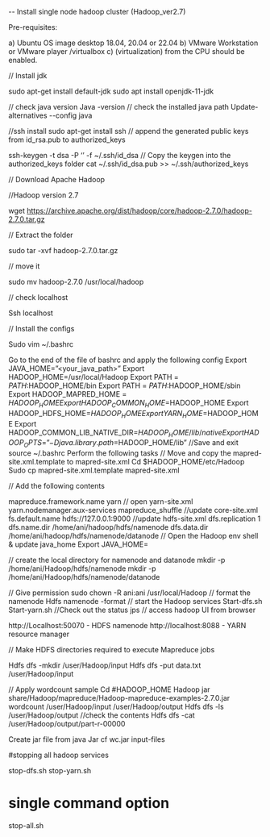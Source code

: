 -- Install single node hadoop cluster (Hadoop_ver2.7)

Pre-requisites: 

a)	Ubuntu OS image desktop 18.04, 20.04 or 22.04 
b)	VMware Workstation or VMware player /virtualbox
c)	 (virtualization) from the CPU should be enabled. 

// Install jdk 

sudo apt-get install default-jdk 
sudo apt install openjdk-11-jdk

// check java version 
Java -version
// check the installed java path
Update-alternatives --config java 

//ssh install
sudo apt-get install ssh
// append the generated public keys from id_rsa.pub to authorized_keys 

ssh-keygen -t dsa -P ‘’ -f ~/.ssh/id_dsa
// Copy the keygen into the authorized_keys folder
cat ~/.ssh/id_dsa.pub >> ~/.ssh/authorized_keys

// Download Apache Hadoop 

//Hadoop version 2.7

wget https://archive.apache.org/dist/hadoop/core/hadoop-2.7.0/hadoop-2.7.0.tar.gz

// Extract the folder

sudo tar -xvf hadoop-2.7.0.tar.gz

// move it

sudo mv hadoop-2.7.0 /usr/local/hadoop



// check localhost 

Ssh localhost

// Install the configs 

Sudo vim ~/.bashrc 

Go to the end of the file of bashrc and apply the following config
Export JAVA_HOME=”<your_java_path>”
Export HADOOP_HOME=/usr/local/Hadoop
Export PATH = $PATH:$HADOOP_HOME/bin
Export PATH = $PATH:$HADOOP_HOME/sbin
Export HADOOP_MAPRED_HOME = $HADOOP_HOME
Export HADOOP_COMMON_HOME=$HADOOP_HOME
Export HADOOP_HDFS_HOME=$HADOOP_HOME
Export YARN_HOME=$HADOOP_HOME
Export HADOOP_COMMON_LIB_NATIVE_DIR=$HADOOP_HOME/lib/native
Export HADOOP_OPTS=”-Djava.library.path=$HADOOP_HOME/lib”
//Save and exit
source ~/.bashrc 
Perform the following tasks
// Move and copy the mapred-site.xml.template to mapred-site.xml 
Cd $HADOOP_HOME/etc/Hadoop 
Sudo cp mapred-site.xml.template mapred-site.xml 

// Add the following contents 

<configuration>
<property>
<name>mapreduce.framework.name</name>
<value>yarn</value>
</property>
</configuration>
// open yarn-site.xml
<configuration>
<property>
<name>yarn.nodemanager.aux-services</name>
<value>mapreduce_shuffle</value>
</property>
//update core-site.xml 
<property>
<name>fs.default.name</name>
<value>hdfs://127.0.0.1:9000</value>
</property>
</configuration>
//update hdfs-site.xml 
<configuration>
<property>
<name>dfs.replication</name>
<value>1 </value>
</property>
<property>
<name>dfs.name.dir</name>
<value>/home/ani/hadoop/hdfs/namenode</value>
</property>
<property>
<name>dfs.data.dir</name>
<value>/home/ani/hadoop/hdfs/namenode/datanode</value>
</property>
</configuration>
// Open the Hadoop env shell & update java_home
Export JAVA_HOME=<your_java_path>

// create the local directory for namenode and datanode
mkdir -p /home/ani/Hadoop/hdfs/namenode
mkdir -p /home/ani/Hadoop/hdfs/namenode/datanode

// Give permission
sudo chown -R ani:ani /usr/local/Hadoop
// format the namenode 
Hdfs namenode -format 
// start the Hadoop services 
Start-dfs.sh 
Start-yarn.sh 
//Check out the status
jps
// access hadoop UI from browser 

http://Localhost:50070 - HDFS namenode
http://localhost:8088 - YARN resource manager 

// Make HDFS directories required to execute Mapreduce jobs 

Hdfs dfs -mkdir /user/Hadoop/input 
Hdfs dfs -put data.txt /user/Hadoop/input 

// Apply wordcount sample 
Cd #HADOOP_HOME
Hadoop jar share/Hadoop/mapreduce/Hadoop-mapreduce-examples-2.7.0.jar wordcount /user/Hadoop/input /user/Hadoop/output 
Hdfs dfs -ls /user/Hadoop/output 
//check the contents 
Hdfs dfs -cat /user/Hadoop/output/part-r-00000

Create jar file from java 
Jar cf wc.jar input-files

#stopping all hadoop services 

stop-dfs.sh 
stop-yarn.sh 

# single command option

stop-all.sh














 
